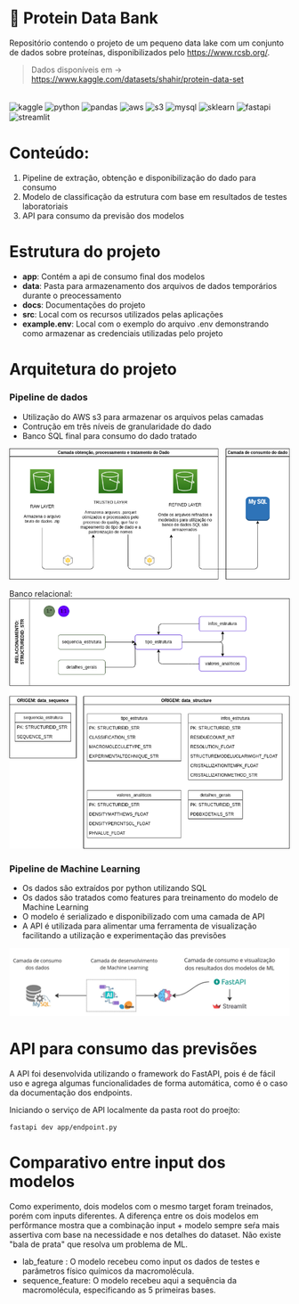# 🧬 Protein Data Bank

Repositório contendo o projeto de um pequeno data lake com um conjunto de dados sobre proteínas, disponibilizados pelo https://www.rcsb.org/.

> Dados disponíveis em -> https://www.kaggle.com/datasets/shahir/protein-data-set

<div style="display: inline_block"><br>
  <img align="center" alt="kaggle" height="60" width="70" src="https://cdn.jsdelivr.net/gh/devicons/devicon@latest/icons/kaggle/kaggle-original-wordmark.svg">   
  <img align="center" alt="python" height="60" width="70" src="https://cdn.jsdelivr.net/gh/devicons/devicon/icons/python/python-original.svg">
  <img align="center" alt="pandas" height="60" width="70" src="https://cdn.jsdelivr.net/gh/devicons/devicon/icons/pandas/pandas-original.svg">
  <img align="center" alt="aws" height="60" width="70" src="https://cdn.jsdelivr.net/gh/devicons/devicon@latest/icons/amazonwebservices/amazonwebservices-original-wordmark.svg">
  <img align="center" alt="s3" height="60" width="70" src="https://cdn.worldvectorlogo.com/logos/amazon-s3-simple-storage-service.svg">
  <img align="center" alt="mysql" height="60" width="70" src="https://cdn.jsdelivr.net/gh/devicons/devicon/icons/mysql/mysql-original-wordmark.svg">
  <img align="center" alt="sklearn" height="60" width="70" src="https://cdn.jsdelivr.net/gh/devicons/devicon@latest/icons/scikitlearn/scikitlearn-original.svg"> 
  <img align="center" alt="fastapi" height="60" width="70" src="https://cdn.jsdelivr.net/gh/devicons/devicon@latest/icons/fastapi/fastapi-original-wordmark.svg">
  <img align="center" alt="streamlit" height="60" width="70" src="https://cdn.jsdelivr.net/gh/devicons/devicon@latest/icons/streamlit/streamlit-original.svg"> 
</div>       


# Conteúdo:
1. Pipeline de extração, obtenção e disponibilização do dado para consumo
2. Modelo de classificação da estrutura com base em resultados de testes laboratoriais
3. API para consumo da previsão dos modelos
 
# Estrutura do projeto

- **app**: Contém a api de consumo final dos modelos
- **data**: Pasta para armazenamento dos arquivos de dados temporários durante o preocessamento
- **docs**: Documentações do projeto
- **src**: Local com os recursos utilizados pelas aplicações
- **example.env**: Local com o exemplo do arquivo .env demonstrando como armazenar as credenciais utilizadas pelo projeto


# Arquitetura do projeto

### Pipeline de dados
- Utilização do AWS s3 para armazenar os arquivos pelas camadas
- Contrução em três níveis de granularidade do dado
- Banco SQL final para consumo do dado tratado

![arch](./docs/img/arch.png)


 Banco relacional:
![database](./docs/img/database.png)


### Pipeline de Machine Learning
- Os dados são extraídos por python utilizando SQL
- Os dados são tratados como features para treinamento do modelo de Machine Learning
- O modelo é serializado e disponibilizado com uma camada de API
- A API é utilizada para alimentar uma ferramenta de visualização facilitando a utilização e experimentação das previsões

![arch_ml](./docs/img/arch_ml.jpg)


# API para consumo das previsões

A API foi desenvolvida utilizando o framework do FastAPI, pois é de fácil uso e agrega algumas funcionalidades de forma automática, como é o caso da documentação dos endpoints.

 Iniciando o serviço de API localmente da pasta root do proejto:
``` cmd:
fastapi dev app/endpoint.py
```

# Comparativo entre input dos modelos

Como experimento, dois modelos com o mesmo target foram treinados, porém com inputs diferentes. A diferença entre os dois modelos em perfôrmance mostra que a combinação input + modelo sempre seŕa mais assertiva com base na necessidade e nos detalhes do dataset. Não existe "bala de prata" que resolva um problema de ML.  

- lab_feature : O modelo recebeu como input os dados de testes e parâmetros físico químicos da macromolécula.
- sequence_feature: O modelo recebeu aqui a sequência da macromolécula, especificando as 5 primeiras bases.
